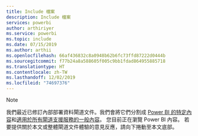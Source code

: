 ```yaml
---
title: Include 檔案
description: Include 檔案
services: powerbi
author: arthiriyer
ms.service: powerbi
ms.topic: include
ms.date: 07/15/2019
ms.author: arthii
ms.openlocfilehash: 66af436832c8a0948b62b6fc73ffd87222d0444b
ms.sourcegitcommit: f77b24a8a588605f005c9bb1fdad864955885718
ms.translationtype: HT
ms.contentlocale: zh-TW
ms.lasthandoff: 12/02/2019
ms.locfileid: "74697376"
---
```

> [!NOTE]
> 我們最近已修訂內部部署資料閘道文件。我們會將它們分割成 [Power BI 的特定內容](/power-bi/service-gateway-onprem)和[適用於所有閘道支援服務的一般內容](/data-integration/gateway/service-gateway-onprem)。 您目前正在瀏覽 Power BI 內容。 若要提供關於本文或整體閘道文件體驗的意見反應，請向下捲動至本文底部。